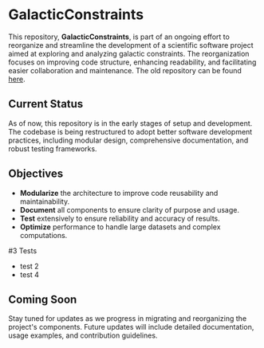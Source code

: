 # GalacticConstraints

This repository, **GalacticConstraints**, is part of an ongoing effort to reorganize and streamline the development of a scientific software project aimed at exploring and analyzing galactic constraints. The reorganization focuses on improving code structure, enhancing readability, and facilitating easier collaboration and maintenance.   The old repository can be found [here](https://github.com/mbogden/galaxyJSPAM.git).

## Current Status

As of now, this repository is in the early stages of setup and development. The codebase is being restructured to adopt better software development practices, including modular design, comprehensive documentation, and robust testing frameworks.

## Objectives

- **Modularize** the architecture to improve code reusability and maintainability.
- **Document** all components to ensure clarity of purpose and usage.
- **Test** extensively to ensure reliability and accuracy of results.
- **Optimize** performance to handle large datasets and complex computations.

#3 Tests
- test 2
- test 4

## Coming Soon

Stay tuned for updates as we progress in migrating and reorganizing the project's components. Future updates will include detailed documentation, usage examples, and contribution guidelines.
